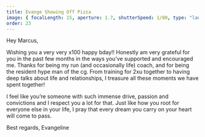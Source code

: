```yaml
---
title: Evange Showing Off Pizza
image: { focalLength: 15, aperture: 1.7, shutterSpeed: 1/80, type: "landscape" }
order: 23
---
```


Hey Marcus,

Wishing you a very very x100 happy bday!! Honestly am very grateful for you in the past few months in the ways you’ve supported and encouraged me. Thanks for being my run (and occasionally life) coach, and for being the resident hype man of the cg. From training for 2xu together to having deep talks about life and relationships, I treasure all these moments we have spent together!

I feel like you’re someone with such immense drive, passion and convictions and I respect you a lot for that. Just like how you root for everyone else in your life, I pray that every dream you carry on your heart will come to pass.

Best regards,
Evangeline
